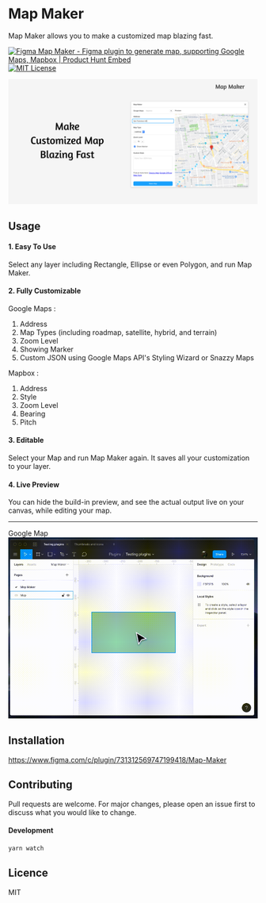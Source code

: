 # Map Maker

Map Maker allows you to make a customized map blazing fast.

<a href="https://www.producthunt.com/posts/figma-map-maker?utm_source=badge-featured&utm_medium=badge&utm_souce=badge-figma-map-maker" target="_blank"><img src="https://api.producthunt.com/widgets/embed-image/v1/featured.svg?post_id=163230&theme=light" alt="Figma Map Maker - Figma plugin to generate map, supporting Google Maps, Mapbox | Product Hunt Embed" style="width: 250px; height: 54px;" width="250px" height="54px" /></a>
[![MIT License](https://img.shields.io/badge/license-MIT-blue.svg?style=flat)](LICENSE)

![hero](images/hero.jpg)

## Usage


#### 1. Easy To Use

Select any layer including Rectangle, Ellipse or even Polygon, and run Map Maker.

#### 2. Fully Customizable

Google Maps :
1. Address
2. Map Types (including roadmap, satellite, hybrid, and terrain)
3. Zoom Level
4. Showing Marker
5. Custom JSON using Google Maps API's Styling Wizard or Snazzy Maps

Mapbox :
1. Address
2. Style
3. Zoom Level
4. Bearing
5. Pitch


#### 3. Editable

Select your Map and run Map Maker again.
It saves all your customization to your layer.

#### 4. Live Preview

You can hide the build-in preview, and see the actual output live on your canvas, while editing your map.

---

Google Map
![usage](images/usage.gif)

## Installation
https://www.figma.com/c/plugin/731312569747199418/Map-Maker

## Contributing

Pull requests are welcome. For major changes, please open an issue first to discuss what you would like to change.

#### Development

```bash
yarn watch
```

## Licence
MIT
